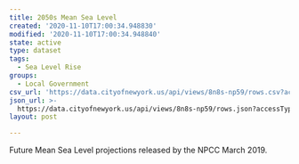 ```yaml
---
title: 2050s Mean Sea Level
created: '2020-11-10T17:00:34.948830'
modified: '2020-11-10T17:00:34.948840'
state: active
type: dataset
tags:
  - Sea Level Rise
groups:
  - Local Government
csv_url: 'https://data.cityofnewyork.us/api/views/8n8s-np59/rows.csv?accessType=DOWNLOAD'
json_url: >-
  https://data.cityofnewyork.us/api/views/8n8s-np59/rows.json?accessType=DOWNLOAD
layout: post

---
```

Future Mean Sea Level projections released by the NPCC March 2019.
